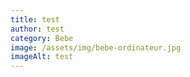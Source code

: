 ```yaml
---
title: test
author: test
category: Bebe
image: /assets/img/bebe-ordinateur.jpg
imageAlt: test
---
```

